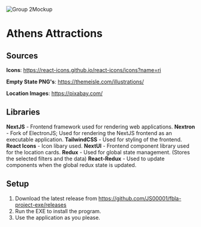 ![Group 2Mockup](https://user-images.githubusercontent.com/49812749/152889941-f05e6250-6892-48a2-afae-e0527d979d92.png)


# Athens Attractions

## Sources
**Icons**: https://react-icons.github.io/react-icons/icons?name=ri

**Empty State PNG's**: https://themeisle.com/illustrations/

**Location Images**: https://pixabay.com/


## Libraries

**NextJS** - Frontend framework used for rendering web applications.
**Nextron** - Fork of ElectronJS; Used for rendering the NextJS frontend as an executable application.
**TailwindCSS** - Used for styling of the frontend.
**React Icons** - Icon libary used.
**NextUI** - Frontend component library used for the location cards.
**Redux** - Used for global state management. (Stores the selected filters and the data)
**React-Redux** - Used to update components when the global redux state is updated. 

## Setup
1. Download the latest release from https://github.com/JS00001/fbla-project-exe/releases
2. Run the EXE to install the program. 
3. Use the application as you please.
